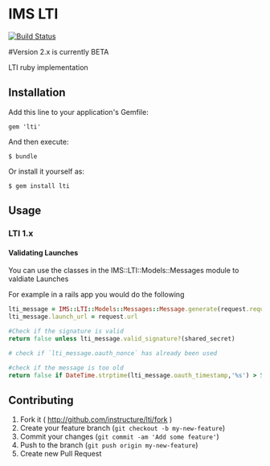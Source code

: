 # IMS LTI

[![Build Status](https://travis-ci.org/instructure/ims-lti.svg?branch=2.0.x)](https://travis-ci.org/instructure/ims-lti)

#Version 2.x is currently BETA

LTI ruby implementation

## Installation

Add this line to your application's Gemfile:

    gem 'lti'

And then execute:

    $ bundle

Or install it yourself as:

    $ gem install lti

## Usage


### LTI 1.x

#### Validating Launches

You can use the classes in the IMS::LTI::Models::Messages module to valdiate Launches

For example in a rails app you would do the following
```ruby
lti_message = IMS::LTI::Models::Messages::Message.generate(request.request_parameters.merge(request.query_parameters))
lti_message.launch_url = request.url

#Check if the signature is valid
return false unless lti_message.valid_signature?(shared_secret)

# check if `lti_message.oauth_nonce` has already been used

#check if the message is too old
return false if DateTime.strptime(lti_message.oauth_timestamp,'%s') > 5.minutes.ago

```

## Contributing

1. Fork it ( http://github.com/instructure/lti/fork )
2. Create your feature branch (`git checkout -b my-new-feature`)
3. Commit your changes (`git commit -am 'Add some feature'`)
4. Push to the branch (`git push origin my-new-feature`)
5. Create new Pull Request

